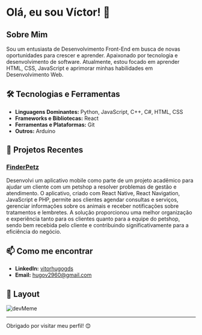 # Olá, eu sou Víctor! 👋

## Sobre Mim
Sou um entusiasta de Desenvolvimento Front-End em busca de novas oportunidades para crescer e aprender. Apaixonado por tecnologia e desenvolvimento de software. Atualmente, estou focado em aprender HTML, CSS, JavaScript e aprimorar minhas habilidades em Desenvolvimento Web.

## 🛠️ Tecnologias e Ferramentas
- **Linguagens Dominantes:** Python, JavaScript, C++, C#, HTML, CSS
- **Frameworks e Bibliotecas:** React
- **Ferramentas e Plataformas:** Git
- **Outros:** Arduino

## 🚀 Projetos Recentes
### [FinderPetz](https://github.com/vitorhugogds/FinderPetz.git)
Desenvolvi um aplicativo mobile como parte de um projeto acadêmico para ajudar um cliente com um petshop a resolver problemas de gestão e atendimento. O aplicativo, criado com React Native, React Navigation, JavaScript e PHP, permite aos clientes agendar consultas e serviços, gerenciar informações sobre os animais e receber notificações sobre tratamentos e lembretes. A solução proporcionou uma melhor organização e experiência tanto para os clientes quanto para a equipe do petshop, sendo bem recebida pelo cliente e contribuindo significativamente para a eficiência do negócio.

## 📫 Como me encontrar
- **LinkedIn:** [vitorhugogds](https://www.linkedin.com/in/vitorhugogds)
- **Email:** [hugov2960@gmail.com](mailto:hugov2960@gmail.com)

## 🎨 Layout

![devMeme](https://github.com/user-attachments/assets/8bd24bc6-0c7d-4459-9fba-e46ef533157a)

---

Obrigado por visitar meu perfil! 😊
